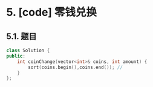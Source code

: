 # 5. [code] 零钱兑换

## 5.1. 题目

```c++
class Solution {
public:
    int coinChange(vector<int>& coins, int amount) {
        sort(coins.begin(),coins.end()); //
    }
};
```
